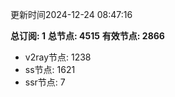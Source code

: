 更新时间2024-12-24 08:47:16

**总订阅: 1**
**总节点: 4515**
**有效节点: 2866**
- v2ray节点: 1238
- ss节点: 1621
- ssr节点: 7
